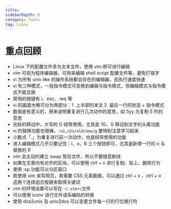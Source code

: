 ```yaml
---
title: 
sidebarDepth: 0 
category: Tools 
tag: Linux
---
```

# 重点回顾

- Linux 下的配置文件多为文本文件，使用 vim 即可进行编辑
- vim 可视为程序编辑器，可用来编辑 shell script 配置文件等，避免打错字
- vi 为所有 unix like 的操作系统都会存在的编辑器，且执行速度快速
- vi 有三种模式，一般指令模式可变换到编辑与指令模式，但编辑模式与指令模式不能互换
- 常用的按键有 i、esc、:wq 等
- vi 的画面大略可分为两部分：1. 上半部的本文  2. 最后一行的状态 + 指令模式
- 数值是有意义的，用来说明重复进行几次动作的意思，如 5yy 为复制 5 列的意思
- 光标的移动中，大写的 G 经常使用，尤其是 1G，G 移动到文字的头尾功能
- vi 的替换功能也很棒，`:n1,n2s/old/new/g` 要特别注意学习起来
- 小数点「.」为重复进行前一次动作，也是经常使用的功能
- 进入编辑模式几乎只要记住：i、o、R 三个按钮即可，尤其是新增一行的 o 与替换的 R
- vim 会主动的建立 swap 暂存文件，所以不要随意断线
- 如果在文章内有对齐的区块，可以使用 ctrl + v 进行复制、贴上、删除行为
- 使用 :sp 功能可以分区窗口
- 若使用 vim 来写网页，若需要 CSS 元素数据，可以通过 ctrl + x ，ctrl + o 这两个连续组合按键来取得关键词
- vim 的环境设置可以写在 `~/.vimrc`文件
- 可以使用 iconv 进行文件语系编码的转换
- 使用 dos2unix 及 unix2dos 可以变更文件每一行的行位换行符